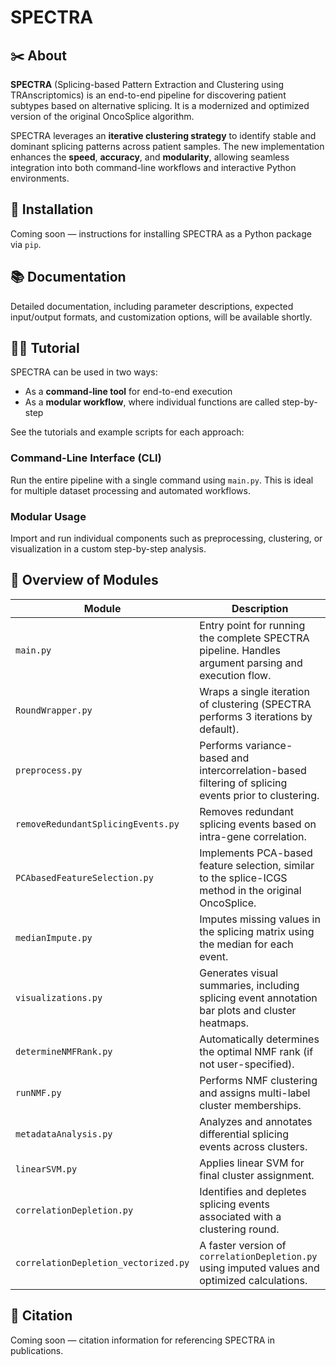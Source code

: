 # SPECTRA

## ✂️ About

**SPECTRA** (Splicing-based Pattern Extraction and Clustering using TRAnscriptomics) is an end-to-end pipeline for discovering patient subtypes based on alternative splicing. It is a modernized and optimized version of the original OncoSplice algorithm.

SPECTRA leverages an **iterative clustering strategy** to identify stable and dominant splicing patterns across patient samples. The new implementation enhances the **speed**, **accuracy**, and **modularity**, allowing seamless integration into both command-line workflows and interactive Python environments.

## 📌 Installation

Coming soon — instructions for installing SPECTRA as a Python package via `pip`.

## 📚 Documentation

Detailed documentation, including parameter descriptions, expected input/output formats, and customization options, will be available shortly.

## 👩‍🏫 Tutorial

SPECTRA can be used in two ways:
- As a **command-line tool** for end-to-end execution
- As a **modular workflow**, where individual functions are called step-by-step

See the tutorials and example scripts for each approach:

### Command-Line Interface (CLI)

Run the entire pipeline with a single command using `main.py`. This is ideal for multiple dataset processing and automated workflows.

### Modular Usage

Import and run individual components such as preprocessing, clustering, or visualization in a custom step-by-step analysis.

## 📝 Overview of Modules

| Module | Description |
|--------|-------------|
| `main.py` | Entry point for running the complete SPECTRA pipeline. Handles argument parsing and execution flow. |
| `RoundWrapper.py` | Wraps a single iteration of clustering (SPECTRA performs 3 iterations by default). |
| `preprocess.py` | Performs variance-based and intercorrelation-based filtering of splicing events prior to clustering. |
| `removeRedundantSplicingEvents.py` | Removes redundant splicing events based on intra-gene correlation. |
| `PCAbasedFeatureSelection.py` | Implements PCA-based feature selection, similar to the splice-ICGS method in the original OncoSplice. |
| `medianImpute.py` | Imputes missing values in the splicing matrix using the median for each event. |
| `visualizations.py` | Generates visual summaries, including splicing event annotation bar plots and cluster heatmaps. |
| `determineNMFRank.py` | Automatically determines the optimal NMF rank (if not user-specified). |
| `runNMF.py` | Performs NMF clustering and assigns multi-label cluster memberships. |
| `metadataAnalysis.py` | Analyzes and annotates differential splicing events across clusters. |
| `linearSVM.py` | Applies linear SVM for final cluster assignment. |
| `correlationDepletion.py` | Identifies and depletes splicing events associated with a clustering round. |
| `correlationDepletion_vectorized.py` | A faster version of `correlationDepletion.py` using imputed values and optimized calculations. |

## 📖 Citation

Coming soon — citation information for referencing SPECTRA in publications.
